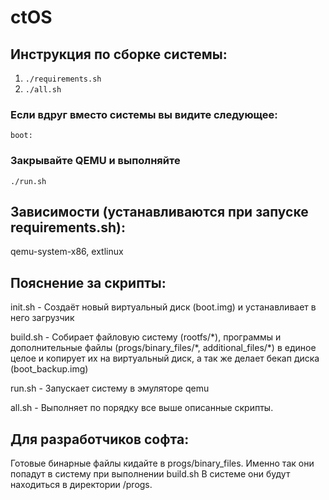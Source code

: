 # ctOS
## Инструкция по сборке системы:
1. ```./requirements.sh ```
2. ```./all.sh```
### Если вдруг вместо системы вы видите следующее:
```boot:```
### Закрывайте QEMU и выполняйте
```./run.sh```

## Зависимости (устанавливаются при запуске requirements.sh):
qemu-system-x86,
extlinux

## Пояснение за скрипты:
init.sh - Создаёт новый виртуальный диск (boot.img) и устанавливает в него загрузчик

build.sh - Собирает файловую систему (rootfs/\*), программы и дополнительные файлы (progs/binary_files/\*, additional_files/\*) в единое целое и копирует их на виртуальный диск, а так же делает бекап диска (boot_backup.img)

run.sh - Запускает систему в эмуляторе qemu

all.sh - Выполняет по порядку все выше описанные скрипты.

## Для разработчиков софта:
Готовые бинарные файлы кидайте в progs/binary_files. Именно так они попадут в систему при выполнении build.sh В системе они будут находиться в директории /progs.